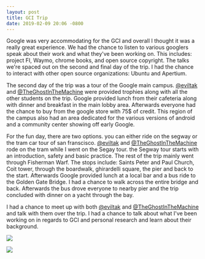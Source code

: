 ```yaml
---
layout: post
title: GCI Trip
date: 2019-02-09 20:06 -0800
---
```


Google was very accommodating for the GCI  and overall I thought it was a really great experience. We had the chance to listen to various googlers speak about their work and what they've been working on. This includes: project FI, Waymo, chrome books, and open source copyright. The talks we're spaced out on the second and final day of the trip. I had the chance to interact with other open source organizations: Ubuntu and Apertium.


The second day of the trip was a tour of the Google main campus. [@eviltak](https://forum.terasology.org/members/eviltak.1940/) and [@TheGhostInTheMachine](https://forum.terasology.org/members/theghostinthemachine.2270/) were provided trophies  along with all the other students on the trip. Google provided lunch from their cafeteria along with dinner and breakfast in the main lobby area. Afterwards everyone had the chance to buy from the google store with 75$ of credit. This region of the campus also had an area dedicated for the various versions of android and a community center showing off early Google.


For the fun day, there are two options. you can either ride on the segway or the tram car tour of san franscisco. [@eviltak](https://forum.terasology.org/members/eviltak.1940/) and [@TheGhostInTheMachine](https://forum.terasology.org/members/theghostinthemachine.2270/) rode on the tram while I went on the Segay tour. the Segway tour starts with an introduction, safety and basic practice. The rest of the trip mainly went through Fisherman Warf.  The stops include: Saints Peter and Paul Church, Coit tower,  through the boardwalk, ghirardelli square, the pier and back to the start. Afterwards Google provided lunch at a local bar and a bus ride to the Golden Gate Bridge. I had a chance to walk across the entire bridge and back. Afterwards the bus drove everyone to nearby pier and the trip concluded with dinner on a yacht through the bay.


I had a chance to meet up with both [@eviltak](https://forum.terasology.org/members/eviltak.1940/) and [@TheGhostInTheMachine](https://forum.terasology.org/members/theghostinthemachine.2270/) and talk with them over the trip. I had a chance to talk about what I've been working on in regards to GCI and personal research and learn about their background.


![](https://lh3.googleusercontent.com/9_F-VHxQuG5XXiPww__3nvx3GYvUgVH70bRwFYnrUvvgZ53m0eqKiWsNlBYCggGemWwaQrfX8EZYmRfiRNV7Jnn8Nm-o14BzWV2kx6OdWwdRUYjGgoGNMA_pE75o5hbu-R-Bi2DMMAYHG_oFBdYzaZp9hpG43WAac1dJfvmC_XXChZBeqpPFzA8d3CpyJYuVOkKNxr_pjnx7lWfvOSEcfvucLHNAHGYMQYsmH7k--EuUuYb1QGADQn73NaIDbfSzkRwWj3XlhfkFLXM1vqv1zvSi3rbXjQiNaCOl9eTCEVE30i87m5iOMMADy6I31G8-W0xLHATho5RDgZYRBR3YNJryRVVtEvZjSbPRmWEVUroqD3s5RFOG_qM9dBTr9YKzZ_kTUdLfihAx8opxU_Jhkyoa-XtKgNtfzEwfZIXkKhiUoGsm0N4H30bNPoKq47_WTbBeJySFjn-Cq2arsiI9O9aMO9OidC4liu6MOBUVKucJwSN9408HngTCUzRT9wiQSrVJ5llWpgnEusu-d1gDIeBts1vfm9wwvtatVZtk959SsuLfEH-mIf15MnXLaHM-cryShvybUCiX9s8GgEzEP3ZCQiy2c2DRir4ALH5hTwwmm6Z36dW_9dyo0wEEsgPr2sywKW3xJG0WlV7Ax8svs0HGsR2BwVUT=w1243-h933-no)

![](https://lh3.googleusercontent.com/-aFv6H0sUGxrrhF3CyB_Wls2T6O2tdXyT2cny3u-JT7kgcjG0wlz7qtlBCm_6d0q8ANefTd-7xQN0zpFumdrmHwY8OV1d06FR8CXvlZcwg0xUtcRb0j5deLiDcvImnwDPOiT8HMwgOvvPvr3XDkQKO9N_W2W2-zoFImu9pNyc0Kc1UtDcv-4nnNH25Gq7J-BaMVdUyVUwuQI9D7aRpa079H7XFdk5NQqZOG3WnEJbfuAT1Hv8BiFnwfFWNf3TQGFhR7FE5O78yLKxW69VGdxasDPK2IeAyjtRM0e0cia0peZ_3QWb8Kn8nV-1D0GyOTy2Jn1Vx1ghyi8JjH6C31uMJUTWcGRCHKnfFtTkv3A6k5ekU1CmciH7pJIt4bBpq31VM7i2gDzDizLl60P6CgC1lHIkV5mdSqchb1rsagkx0bHu_CM9KUOasokYRcBe_0ZCjS2dvkl6DtS922bWlYk9hHuC3zBOpBBoQNFo33oAuoXW1kZysIuRFd2rHWhoi98FSIIn3qIvqG83XaK4ACsLf1ZNQMfluMoWDUqwYQX0lqoAZt_XRUB7JaYljvqjV3VFjwRF1-ey2clBk1yAoWJg0jPP-alkD71CBKwzhrgv8msx4lBvqk80qGm3-vbq8uSvuBVpPMUo9q7_F4_8WvKDht22_9864u7bg=w1243-h829-no)